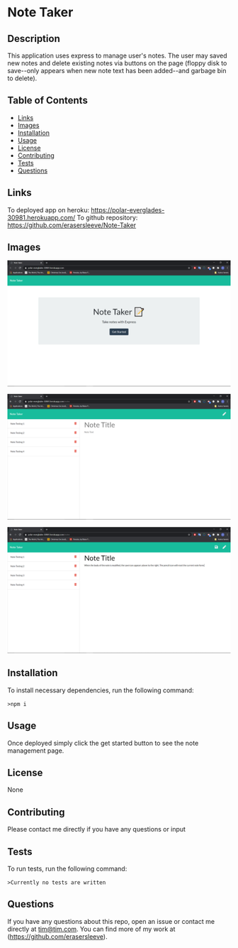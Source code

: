 # Note Taker
  
  ## Description
  This application uses express to manage user's notes. The user may saved new notes and delete existing notes via buttons on the page (floppy disk to save--only appears when new note text has been added--and garbage bin to delete). 
  ## Table of Contents
  *  [Links](#Links)
  *  [Images](#Images)
  *  [Installation](#Installation)
  *  [Usage](#Usage)
  *  [License](#License)
  *  [Contributing](#Contributing)
  *  [Tests](#Tests)
  *  [Questions](#Questions)
  ## Links
  To deployed app on heroku: https://polar-everglades-30981.herokuapp.com/
  To github repository: https://github.com/erasersleeve/Note-Taker
  ## Images
  ![1](https://github.com/erasersleeve/Note-Taker/blob/master/assets/images/1.png)

  ![2](https://github.com/erasersleeve/Note-Taker/blob/master/assets/images/2.png)

  ![3](https://github.com/erasersleeve/Note-Taker/blob/master/assets/images/3.png)

  ## Installation
  To install necessary dependencies, run the following command:

    >npm i

  ## Usage
  Once deployed simply click the get started button to see the note management page.
  ## License
  None
  ## Contributing
  Please contact me directly if you have any questions or input
  ## Tests
  To run tests, run the following command:
    
    >Currently no tests are written
  
  ## Questions
  If you have any questions about this repo, open an issue or contact me directly at [tim@tim.com](mailto:tim@tim.com). You can find more of my work at (https://github.com/erasersleeve).
  